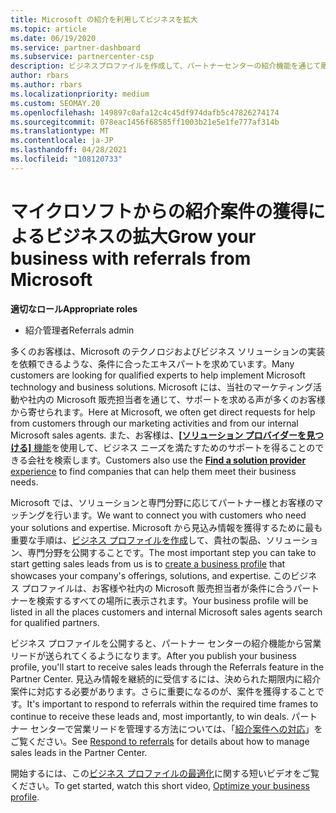 ```yaml
---
title: Microsoft の紹介を利用してビジネスを拡大
ms.topic: article
ms.date: 06/19/2020
ms.service: partner-dashboard
ms.subservice: partnercenter-csp
description: ビジネスプロファイルを作成して、パートナーセンターの紹介機能を通じて販売潜在顧客を生成し、これらの紹介に応答する方法について説明します。
author: rbars
ms.author: rbars
ms.localizationpriority: medium
ms.custom: SEOMAY.20
ms.openlocfilehash: 149897c0afa12c4c45df974dafb5c47826274174
ms.sourcegitcommit: 078eac1456f68585ff1003b21e5e1fe777af314b
ms.translationtype: MT
ms.contentlocale: ja-JP
ms.lasthandoff: 04/28/2021
ms.locfileid: "108120733"
---
```

# <a name="grow-your-business-with-referrals-from-microsoft"></a><span data-ttu-id="d4c2d-103">マイクロソフトからの紹介案件の獲得によるビジネスの拡大</span><span class="sxs-lookup"><span data-stu-id="d4c2d-103">Grow your business with referrals from Microsoft</span></span>

<span data-ttu-id="d4c2d-104">**適切なロール**</span><span class="sxs-lookup"><span data-stu-id="d4c2d-104">**Appropriate roles**</span></span>

- <span data-ttu-id="d4c2d-105">紹介管理者</span><span class="sxs-lookup"><span data-stu-id="d4c2d-105">Referrals admin</span></span>

<span data-ttu-id="d4c2d-106">多くのお客様は、Microsoft のテクノロジおよびビジネス ソリューションの実装を依頼できるような、条件に合ったエキスパートを求めています。</span><span class="sxs-lookup"><span data-stu-id="d4c2d-106">Many customers are looking for qualified experts to help implement Microsoft technology and business solutions.</span></span> <span data-ttu-id="d4c2d-107">Microsoft には、当社のマーケティング活動や社内の Microsoft 販売担当者を通じて、サポートを求める声が多くのお客様から寄せられます。</span><span class="sxs-lookup"><span data-stu-id="d4c2d-107">Here at Microsoft, we often get direct requests for help from customers through our marketing activities and from our internal Microsoft sales agents.</span></span> <span data-ttu-id="d4c2d-108">また、お客様は、[**[ソリューション プロバイダーを見つける]** 機能](https://www.microsoft.com/solution-providers/search)を使用して、ビジネス ニーズを満たすためのサポートを得ることのできる会社を検索します。</span><span class="sxs-lookup"><span data-stu-id="d4c2d-108">Customers also use the [**Find a solution provider** experience](https://www.microsoft.com/solution-providers/search) to find companies that can help them meet their business needs.</span></span> 

<span data-ttu-id="d4c2d-109">Microsoft では、ソリューションと専門分野に応じてパートナー様とお客様のマッチングを行います。</span><span class="sxs-lookup"><span data-stu-id="d4c2d-109">We want to connect you with customers who need your solutions and expertise.</span></span> <span data-ttu-id="d4c2d-110">Microsoft から見込み情報を獲得するために最も重要な手順は、[ビジネス プロファイルを作成](create-a-marketing-profile.md)して、貴社の製品、ソリューション、専門分野を公開することです。</span><span class="sxs-lookup"><span data-stu-id="d4c2d-110">The most important step you can take to start getting sales leads from us is to [create a business profile](create-a-marketing-profile.md) that showcases your company's offerings, solutions, and expertise.</span></span> <span data-ttu-id="d4c2d-111">このビジネス プロファイルは、お客様や社内の Microsoft 販売担当者が条件に合うパートナーを検索するすべての場所に表示されます。</span><span class="sxs-lookup"><span data-stu-id="d4c2d-111">Your business profile will be listed in all the places customers and internal Microsoft sales agents search for qualified partners.</span></span> 

 <span data-ttu-id="d4c2d-112">ビジネス プロファイルを公開すると、パートナー センターの紹介機能から営業リードが送られてくるようになります。</span><span class="sxs-lookup"><span data-stu-id="d4c2d-112">After you publish your business profile, you'll start to receive sales leads through the Referrals feature in the Partner Center.</span></span> <span data-ttu-id="d4c2d-113">見込み情報を継続的に受信するには、決められた期限内に紹介案件に対応する必要があります。さらに重要になるのが、案件を獲得することです。</span><span class="sxs-lookup"><span data-stu-id="d4c2d-113">It's important to respond to referrals within the required time frames to continue to receive these leads and, most importantly, to win deals.</span></span> <span data-ttu-id="d4c2d-114">パートナー センターで営業リードを管理する方法については、「[紹介案件への対応](manage-leads.md)」をご覧ください。</span><span class="sxs-lookup"><span data-stu-id="d4c2d-114">See [Respond to referrals](manage-leads.md) for details about how to manage sales leads in the Partner Center.</span></span>  


<span data-ttu-id="d4c2d-115">開始するには、この[ビジネス プロファイルの最適化](https://player.vimeo.com/video/252788046)に関する短いビデオをご覧ください。</span><span class="sxs-lookup"><span data-stu-id="d4c2d-115">To get started, watch this short video, [Optimize your business profile](https://player.vimeo.com/video/252788046).</span></span>
